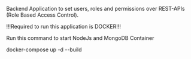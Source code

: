 Backend Application to set users, roles and permissions over REST-APIs (Role Based Access Control).

!!!Required to run this application is DOCKER!!!

Run this command to start NodeJs and MongoDB Container

docker-compose up -d --build






